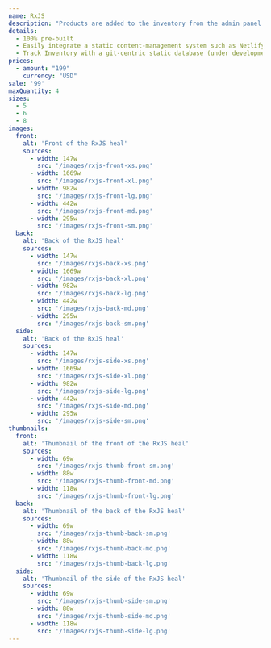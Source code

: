 ```yaml
---
name: RxJS
description: "Products are added to the inventory from the admin panel. You can access this from the gocommerce.com/admin page. Check it out to learn more.\_"
details:
  - 100% pre-built
  - Easily integrate a static content-management system such as Netlify-CMS
  - Track Inventory with a git-centric static database (under development)
prices:
  - amount: "199"
    currency: "USD"
sale: '99'
maxQuantity: 4
sizes:
  - 5
  - 6
  - 8
images:
  front:
    alt: 'Front of the RxJS heal'
    sources:
      - width: 147w
        src: '/images/rxjs-front-xs.png'
      - width: 1669w
        src: '/images/rxjs-front-xl.png'
      - width: 982w
        src: '/images/rxjs-front-lg.png'
      - width: 442w
        src: '/images/rxjs-front-md.png'
      - width: 295w
        src: '/images/rxjs-front-sm.png'
  back:
    alt: 'Back of the RxJS heal'
    sources:
      - width: 147w
        src: '/images/rxjs-back-xs.png'
      - width: 1669w
        src: '/images/rxjs-back-xl.png'
      - width: 982w
        src: '/images/rxjs-back-lg.png'
      - width: 442w
        src: '/images/rxjs-back-md.png'
      - width: 295w
        src: '/images/rxjs-back-sm.png'
  side:
    alt: 'Back of the RxJS heal'
    sources:
      - width: 147w
        src: '/images/rxjs-side-xs.png'
      - width: 1669w
        src: '/images/rxjs-side-xl.png'
      - width: 982w
        src: '/images/rxjs-side-lg.png'
      - width: 442w
        src: '/images/rxjs-side-md.png'
      - width: 295w
        src: '/images/rxjs-side-sm.png'
thumbnails:
  front:
    alt: 'Thumbnail of the front of the RxJS heal'
    sources:
      - width: 69w
        src: '/images/rxjs-thumb-front-sm.png'
      - width: 88w
        src: '/images/rxjs-thumb-front-md.png'
      - width: 118w
        src: '/images/rxjs-thumb-front-lg.png'
  back:
    alt: 'Thumbnail of the back of the RxJS heal'
    sources:
      - width: 69w
        src: '/images/rxjs-thumb-back-sm.png'
      - width: 88w
        src: '/images/rxjs-thumb-back-md.png'
      - width: 118w
        src: '/images/rxjs-thumb-back-lg.png'
  side:
    alt: 'Thumbnail of the side of the RxJS heal'
    sources:
      - width: 69w
        src: '/images/rxjs-thumb-side-sm.png'
      - width: 88w
        src: '/images/rxjs-thumb-side-md.png'
      - width: 118w
        src: '/images/rxjs-thumb-side-lg.png'
---
```

